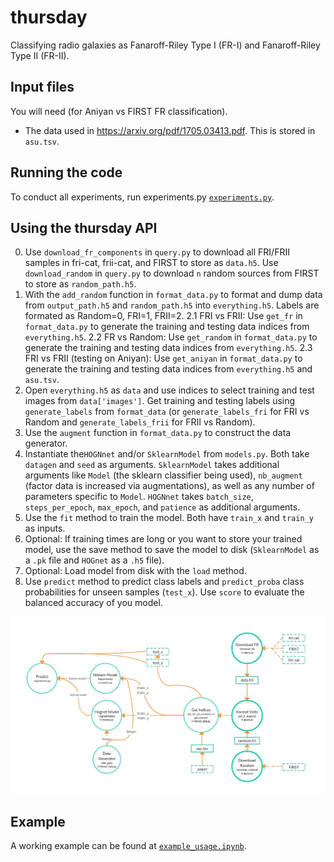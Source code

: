 # thursday

Classifying radio galaxies as Fanaroff-Riley Type I (FR-I) and Fanaroff-Riley Type II (FR-II).



## Input files

You will need (for Aniyan vs FIRST FR classification). 
- The data used in https://arxiv.org/pdf/1705.03413.pdf. This is stored in `asu.tsv`.


## Running the code
To conduct all experiments, run experiments.py [`experiments.py`](thursday/experiments.py).


## Using the thursday API

0. Use `download_fr_components` in `query.py` to download all FRI/FRII samples in fri-cat, frii-cat, and FIRST to store as `data.h5`. Use `download_random` in `query.py` to download `n` random sources from FIRST to store as `random_path.h5`. 
1. With the `add_random` function in `format_data.py` to format and dump data from `output_path.h5` and `random_path.h5` into `everything.h5`. Labels are formated as Random=0, FRI=1, FRII=2.
2.1 FRI vs FRII: Use `get_fr` in `format_data.py` to generate the training and testing data indices from `everything.h5`.
2.2 FR vs Random: Use `get_random` in `format_data.py` to generate the training and testing data indices from `everything.h5`.
2.3 FRI vs FRII (testing on Aniyan): Use `get_aniyan` in `format_data.py` to generate the training and testing data indices from `everything.h5` and `asu.tsv`.
3. Open `everything.h5`  as `data` and use indices to select training and test images from `data['images']`. Get training and testing labels using `generate_labels` from `format_data` (or `generate_labels_fri` for FRI vs Random and `generate_labels_frii` for FRII vs Random).
4. Use the `augment` function in `format_data.py` to construct the data generator.
5. Instantiate the`HOGNnet` and/or `SklearnModel` from `models.py`. Both take `datagen` and `seed` as arguments. `SklearnModel` takes additional arguments like `Model` (the sklearn classifier being used), `nb_augment` (factor data is increased via augmentations), as well as any number of parameters specific to `Model`. `HOGNnet` takes `batch_size`, `steps_per_epoch`, `max_epoch`, and `patience` as additional arguments.
6. Use the `fit` method to train the model. Both have `train_x` and `train_y` as inputs.
7. Optional: If training times are long or you want to store your trained model, use the save method to save the model to disk (`SklearnModel` as a `.pk` file and `HOGnet` as a `.h5` file).
8. Optional: Load model from disk with the `load` method.
9. Use `predict` method to predict class labels and `predict_proba` class probabilities for unseen samples (`test_x`). Use `score` to evaluate the balanced accuracy of you model. 

![flow](Basic/files/flow_chart.jpg)

## Example

A working example can be found at [`example_usage.ipynb`](thursday/example_usage.ipynb). 

